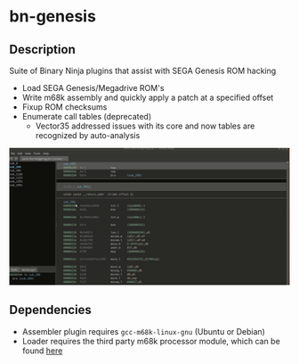 # bn-genesis

## Description

Suite of Binary Ninja plugins that assist with SEGA Genesis ROM hacking
* Load SEGA Genesis/Megadrive ROM's
* Write m68k assembly and quickly apply a patch at a specified offset
* Fixup ROM checksums
* Enumerate call tables (deprecated)
    * Vector35 addressed issues with its core and now tables are recognized by auto-analysis 

![demo bn-genesis](screencap.gif)

## Dependencies

* Assembler plugin requires `gcc-m68k-linux-gnu` (Ubuntu or Debian)
* Loader requires the third party m68k processor module, which can be found [here](https://github.com/wrigjl/binaryninja-m68k)
